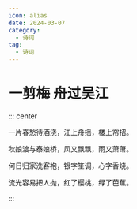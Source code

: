```yaml
---
icon: alias
date: 2024-03-07
category:
  - 诗词
tag:
  - 诗词
---
```


# 一剪梅 舟过吴江


<!-- more -->




::: center

一片春愁待酒浇，江上舟摇，楼上帘招。

秋娘渡与泰娘桥，风又飘飘，雨又萧萧。

何日归家洗客袍，银字笙调，心字香烧。

流光容易把人抛，红了樱桃，绿了芭蕉。


:::